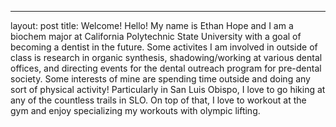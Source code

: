 ---
layout: post
title: Welcome!
Hello! My name is Ethan Hope and I am a biochem major at California Polytechnic State University with a goal of becoming a dentist in the future. Some activites I am involved in outside of class is research in organic synthesis, shadowing/working at various dental offices, and directing events for the dental outreach program for pre-dental society. Some interests of mine are spending time outside and doing any sort of physical activity! Particularly in San Luis Obispo, I love to go hiking at any of the countless trails in SLO. On top of that, I love to workout at the gym and enjoy specializing my workouts with olympic lifting. 

